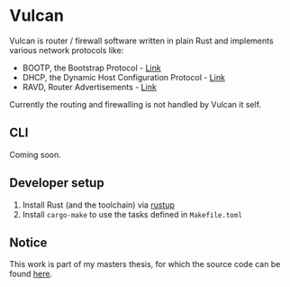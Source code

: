 # Vulcan

Vulcan is router / firewall software written in plain Rust and implements various network protocols like:

- BOOTP, the Bootstrap Protocol - [Link](bootp/README.md)
- DHCP, the Dynamic Host Configuration Protocol - [Link](dhcp/README.md)
- RAVD, Router Advertisements - [Link](radvd/README.md)

Currently the routing and firewalling is not handled by Vulcan it self.

## CLI

Coming soon.

## Developer setup

1. Install Rust (and the toolchain) via [rustup](https://rustup.rs)
2. Install `cargo-make` to use the tasks defined in `Makefile.toml`

## Notice

This work is part of my masters thesis, for which the source code can be found
[here](https://github.com/Techassi/master-thesis).